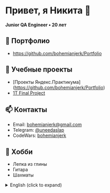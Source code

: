 # Привет, я Никита 👋  
**Junior QA Engineer • 20 лет**

## 📃 **Портфолио**
- https://github.com/bohemianjerk/Portfolio

## 🔭 Учебные проекты
- [Проекты Яндекс.Практикума] (https://github.com/bohemianjerk/Portfolio)
- [1T Final Project](https://github.com/bohemianjerk/1T_final)  

## 📫 Контакты
- Email: bohemianjerk@gmail.com  
- Telegram: [@uneedaslap](https://t.me/uneedaslap)
- CodeWars: [bohemianjerk](https://www.codewars.com/users/bohemianjerk)

## 🎨 Хобби
- Лепка из глины  
- Гитара  
- Шахматы

<details>
  <summary>English (click to expand)</summary>

  # Hi, I’m Nikita 👋  
  **Junior QA Engineer • 20 years old**

##📃 **Portfolio**
- https://github.com/bohemianjerk/Portfolio

## 🔭 Online Courses
- [Проекты Яндекс.Практикума] (https://github.com/bohemianjerk/Portfolio)
- [1T Final Project](https://github.com/bohemianjerk/1T_final)

  ## 📫 Contact
  - Email: bohemianjerk@gmail.com  
  - Telegram: [@uneedaslap](https://t.me/uneedaslap)
  - CodeWars: [bohemianjerk](https://www.codewars.com/users/bohemianjerk)

  ## 🎨 Hobbies
  - Clay sculpting  
  - Guitar  
  - Chess

</details>
